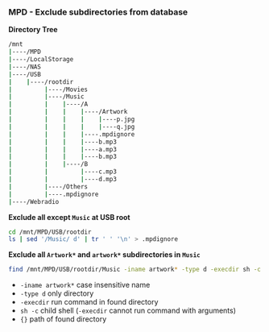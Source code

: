 ### MPD - Exclude subdirectories from database

**Directory Tree**
```sh
/mnt
|----/MPD
|----/LocalStorage
|----/NAS
|----/USB
|    |----/rootdir
|         |----/Movies
|         |----/Music
|         |    |----/A
|         |    |    |----/Artwork
|         |    |    |    |----p.jpg
|         |    |    |    |----q.jpg
|         |    |    |----.mpdignore
|         |    |    |----b.mp3
|         |    |    |----a.mp3
|         |    |    |----b.mp3
|         |    |----/B
|         |         |----c.mp3
|         |         |----d.mp3
|         |----/Others
|         |----.mpdignore
|----/Webradio

```
**Exclude all except `Music` at USB root**
```sh
cd /mnt/MPD/USB/rootdir
ls | sed '/Music/ d' | tr ' ' '\n' > .mpdignore
```

**Exclude all `Artwork*` and `artwork*` subdirectories in `Music`**
```sh
find /mnt/MPD/USB/rootdir/Music -iname artwork* -type d -execdir sh -c 'echo -e "Artwork*\nartwork*" > {}/.mpdignore' \;
```
- `-iname artwork*` case insensitive name
- `-type d` only directory
- `-execdir` run command in found directory
- `sh -c` child shell (`-execdir` cannot run command with arguments)
- `{}` path of found directory
